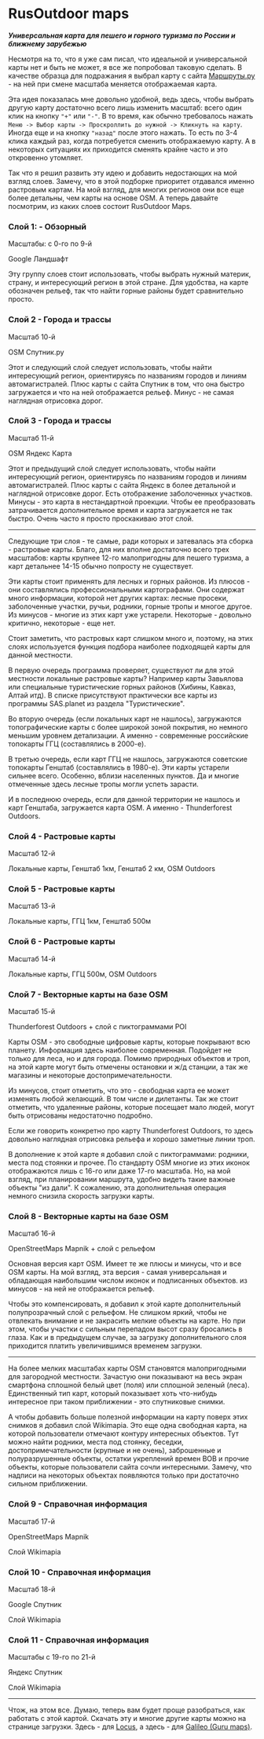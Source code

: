 # RusOutdoor maps

***Универсальная карта для пешего и горного туризма по России и ближнему зарубежью***


Несмотря на то, что я уже сам писал, что идеальной и универсальной карты нет и быть не может, я все же попробовал таковую сделать. В качестве образца для подражания я выбрал карту с сайта [Маршруты.ру][1] - на ней при смене масштаба меняется отображаемая карта. 

Эта идея показалась мне довольно удобной, ведь здесь, чтобы выбрать другую карту достаточно всего лишь изменить масштаб: всего один клик на кнопку `"+"` или `"-"`. В то время, как обычно требовалось нажать `Меню -> Выбор карты -> Проскроллить до нужной -> Кликнуть на карту`. Иногда еще и на кнопку `"назад"`  после этого нажать.  То есть по 3-4 клика каждый раз, когда потребуется сменить отображаемую карту. А в некоторых ситуациях их приходится сменять крайне часто и это откровенно утомляет.

Так что я решил развить эту идею и добавить недостающих на мой взгляд слоев. Замечу, что в этой подборке приоритет отдавался именно растровым картам. На мой взгляд, для многих регионов они все еще более детальны, чем карты на основе OSM. А теперь давайте посмотрим, из каких слоев состоит RusOutdoor Maps. 



### Слой 1: - Обзорный

Масштабы: с 0-го по 9-й

Google Ландшафт

Эту группу слоев стоит использовать, чтобы выбрать нужный материк, страну, и интересующий регион в этой стране. Для удобства, на карте обозначен рельеф, так что найти горные районы будет сравнительно просто. 




### Слой 2 - Города и трассы

Масштаб 10-й

OSM Спутник.ру

Этот и следующий слой следует использовать, чтобы найти интересующий регион, ориентируясь по названиям городов и линиям автомагистралей. Плюс карты с сайта Спутник в том, что она быстро загружается и что на ней отображается рельеф. Минус - не самая наглядная отрисовка дорог. 




### Слой 3 - Города и трассы

Масштаб 11-й

OSM Яндекс Карта

Этот и предыдущий слой следует использовать, чтобы найти интересующий регион, ориентируясь по названиям городов и линиям автомагистралей. Плюс карты с сайта Яндекс в более детальной и наглядной отрисовке дорог. Есть отображение заболоченных участков. Минусы - это карта в нестандартной проекции. Чтобы ее преобразовать затрачивается дополнительное время и карта загружается не так быстро. Очень часто я просто проскакиваю этот слой.

***

Следующие три слоя - те самые, ради которых и затевалась эта сборка - растровые карты. Благо, для них вполне достаточно всего трех масштабов: карты крупнее 12-го малопригодны для пешего туризма, а карт детальнее 14-15 обычно попросту не существует.

Эти карты стоит применять для лесных и горных районов. Из плюсов - они составлялись профессиональными картографами. Они содержат много информации, которой нет других картах: лесные просеки, заболоченные участки, ручьи, родники, горные тропы и многое другое. Из минусов - многие из этих карт уже устарели. Некоторые - довольно критично, некоторые - еще нет.

Стоит заметить, что растровых карт слишком много и, поэтому, на этих слоях используется функция подбора наиболее подходящей карты для данной местности. 

В первую очередь программа проверяет, существуют ли для этой местности локальные растровые карты? Например карты Завьялова или специальные туристические горных районов (Хибины, Кавказ, Алтай итд). В списке присутствуют практически все карты из программы SAS.planet из раздела "Туристические".

Во вторую очередь (если локальных карт не нашлось), загружаются топографические карты с более широкой зоной покрытия, но немного меньшим уровнем детализации. А именно - современные российские топокарты ГГЦ (составлялись в 2000-е). 

В третью очередь, если карт ГГЦ не нашлось, загружаются советские топокарты Генштаб (составлялись в 1980-е). Эти карты устарели сильнее всего. Особенно, вблизи населенных пунктов. Да и многие отмеченные здесь лесные тропы могли успеть зарасти.

И в последнюю очередь, если для данной территории не нашлось и карт Генштаба, загружается карта OSM. А именно - Thunderforest Outdoors.




### Слой 4 - Растровые карты

Масштаб 12-й

Локальные карты, Генштаб 1км, Генштаб 2 км, OSM Outdoors



### Слой 5 - Растровые карты

Масштаб 13-й

Локальные карты, ГГЦ 1км, Генштаб 500м



### Слой 6 - Растровые карты

Масштаб 14-й

Локальные карты, ГГЦ 500м, OSM Outdoors






### Слой 7 - Векторные карты на базе OSM

Масштаб 15-й

Thunderforest Outdoors + слой с пиктограммами POI

Карты OSM - это свободные цифровые карты, которые покрывают всю планету. Информация здесь наиболее современная. Подойдет не только для леса, но и для города. Помимо природных объектов и троп, на этой карте могут быть отмечены остановки и ж/д станции, а так же магазины и некоторые достопримечательности. 

Из минусов, стоит отметить, что это - свободная карта ее может изменять любой желающий. В том числе и дилетанты. Так же стоит отметить, что удаленные районы, которые посещает мало людей, могут быть отрисованы недостаточно подробно.

Если же говорить конкретно про карту Thunderforest Outdoors, то здесь довольно наглядная отрисовка рельефа и хорошо заметные  линии троп.

В дополнение к этой карте я добавил слой с пиктограммами: родники, места под стоянки и прочее. По стандарту OSM многие из этих иконок отображаются лишь с 16-го или даже 17-го масштаба. Но, на мой взгляд, при планировании маршрута, удобно видеть такие важные объекты "из дали".  К сожалению, эта дополнительная операция немного снизила скорость загрузки карты. 




### Слой 8 - Векторные карты на базе OSM

Масштаб 16-й

OpenStreetMaps Mapnik + слой с рельефом

Основная версия карт OSM. Имеет те же плюсы и минусы, что и все OSM карты. На мой взгляд, эта версия - самая универсальная и обладающая наибольшим числом иконок и подписанных объектов. из минусов - на ней не отображается рельеф.

Чтобы это компенсировать, я добавил к этой карте дополнительный полупрозрачный слой с рельефом. Не слишком яркий, чтобы не отвлекать внимание и не закрасить мелкие объекты на карте. Но при этом, чтобы участки с сильным перепадом высот сразу бросались в глаза. Как и в предыдущем случае, за загрузку дополнительного слоя приходится платить увеличившимся временем загрузки.

***

На более мелких масштабах карты OSM становятся малопригодными для загородной местности. Зачастую они показывают на весь экран смартфона сплошной белый цвет (поля) или сплошной зеленый (леса). Единственный тип карт, который показывает хоть что-нибудь интересное при таком приближении - это спутниковые снимки. 

А чтобы добавить больше полезной информации на карту поверх этих снимков я добавил слой Wikimapia. Это еще одна свободная карта, на которой пользователи отмечают контуру интересных объектов. Тут можно найти родники, места под стоянку, беседки, достопримечательности (крупные и не очень), заброшенные и полуразрушенные объекты, остатки укреплений времен ВОВ и прочие объекты, которые пользователи сайта сочли интересными. Замечу, что надписи на некоторых объектах появляются только при достаточно сильном приближении.





### Слой 9 - Справочная информация

Масштаб 17-й

OpenStreetMaps Mapnik

Слой Wikimapia




### Слой 10 - Справочная информация

Масштаб 18-й

Google Спутник

Слой Wikimapia




### Слой 11 - Справочная информация

Масштабы с 19-го по 21-й

Яндекс Спутник

Слой Wikimapia


***

Чтож, на этом все. Думаю, теперь вам будет проще разобраться, как работать с этой картой. Скачать эту и многие другие карты можно на странице загрузки. Здесь - для [Locus][2], а здесь - для [Galileo (Guru maps)][3].



[1]: https://www.marshruty.ru/Maps/Maps.aspx?x=36.96990966796878&y=56.787274943962025&z=8&t=4

[2]: https://github.com/nnngrach/map-sources/tree/master/Locus%20online%20maps

[3]: https://github.com/nnngrach/map-sources/tree/master/Galileo%20online%20maps

